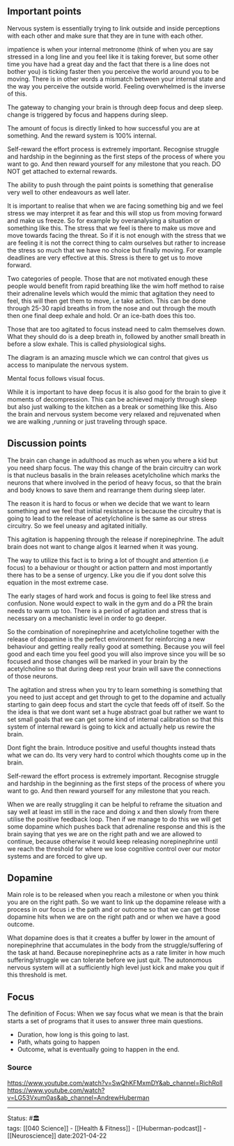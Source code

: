 ## Important points
Nervous system is essentially trying to link outside and inside perceptions with each other and make sure that they are in tune with each other. 

impatience is when your internal metronome (think of when you are say stressed in a long line and you feel like it is taking forever, but some other time you have had a great day and the fact that there is a line does not bother you) is ticking faster then you perceive the world around you to be moving. There is in other words a mismatch between your internal state and the way you perceive the outside world. Feeling overwhelmed is the inverse of this. 

The gateway to changing your brain is through deep focus and deep sleep. change is triggered by focus and happens during sleep. 

The amount of focus is directly linked to how successful you are at something. And the reward system is 100% internal. 

Self-reward the effort process is extremely important. Recognise struggle and hardship in the beginning as the first steps of the process of where you want to go. And then reward yourself for any milestone that you reach.  DO NOT get attached to external rewards. 

The ability to push through the paint points is something that generalise very well to other endeavours as well later. 

It is important to realise that when we are facing something big and we feel stress we may interpret it as fear and this will stop us from moving forward and make us freeze. So for example by overanalysing a situation or something like this. The stress that we feel is there to make us move and move towards facing the threat. So if it is not enough with the stress that we are feeling it is not the correct thing to calm ourselves but rather to increase the stress so much that we have no choice but finally moving. For example deadlines are very effective at this. Stress is there to get us to move forward. 

Two categories of people. Those that are not motivated enough these people would benefit from rapid breathing like the wim hoff method to raise their adrenaline levels which would the mimic that agitation they need to feel, this will then get them to move, i.e take action. This can be done through 25-30 rapid breaths in from the nose and out through the mouth then one final deep exhale and hold. Or an ice-bath does this too. 

Those that are too agitated to focus instead need to calm themselves down. What they should do is a deep breath in, followed by another small breath in before a slow exhale. This is called physiological sighs. 

The diagram is an amazing muscle which we can control that gives us access to manipulate the nervous system. 

Mental focus follows visual focus. 

While it is important to have deep focus it is also good for the brain to give it moments of decompression. This can be achieved majorly through sleep but also just walking to the kitchen as a break or something like this. Also the brain and nervous system become very relaxed and rejuvenated when we are walking ,running or just traveling through space. 

## Discussion points
The brain can change in adulthood as much as when you where a kid but you need sharp focus. The way this change of the brain circuitry can work is that nucleus basalis in the brain releases acetylcholine which marks the neurons that where involved in the period of heavy focus, so that the brain and body knows to save them and rearrange them during sleep later. 

The reason it is hard to focus or when we decide that we want to learn something and we feel that initial resistance is because the circuitry that is going to lead to the release of acetylcholine is the same as our stress circuitry. So we feel uneasy and agitated initially. 

This agitation is happening through the release if norepinephrine. The adult brain does not want to change algos it learned when it was young. 

The way to utilize this fact is to bring a lot of thought and attention (i.e focus) to a behaviour or thought or action pattern and most importantly there has to be a sense of urgency. Like you die if you dont solve this equation in the most extreme case. 


The early stages of hard work and focus is going to feel like stress and confusion. None would expect to walk in the gym and do a PR the brain needs to warm up too. There is a period of agitation and stress that is necessary on a mechanistic level in order to go deeper.

So the combination of norepinephrine and acetylcholine together with the release of dopamine is the perfect environment for reinforcing a new behaviour and getting really really good at something. Because you will feel good and each time you feel good you will also improve since you will be so focused and those changes will be marked in your brain by the acetylcholine so that during deep rest your brain will save the connections of those neurons.

The agitation and stress when you try to learn something is something that you need to just accept and get through to get to the dopamine and actually starting to gain deep focus and start the cycle that feeds off of itself. So the the idea is that we dont want set a huge abstract goal but rather we want to set small goals that we can get some kind of internal calibration so that this system of internal reward is going to kick and actually help us rewire the brain. 

Dont fight the brain. Introduce positive and useful thoughts instead thats what we can do. Its very very hard to control which thoughts come up in the brain.

Self-reward the effort process is extremely important. Recognise struggle and hardship in the beginning as the first steps of the process of where you want to go. And then reward yourself for any milestone that you reach. 

 When we are really struggling it can be helpful to reframe the situation and say well at least im still in the race and doing x and then slowly from there utilise the positive feedback loop. Then if we manage to do this we will get some dopamine which pushes back that adrenaline response and this is the brain saying that yes we are on the right path and we are allowed to continue, because otherwise it would keep releasing norepinephrine until we reach the threshold for where we lose cognitive control over our motor systems and are forced to give up. 
 
## Dopamine
Main role is to be released when you reach a milestone or when you think you are on the right path. So we want to link up the dopamine release with a process in our focus i.e the path and or outcome so that we can get those dopamine hits when we are on the right path and or when we have a good outcome.

What dopamine does is that it creates a buffer by lower in the amount of norepinephrine that accumulates in the body from the struggle/suffering of the task at hand. Because norepinephrine acts as a rate limiter in how much suffering/struggle we can tolerate before we just quit. The autonomous nervous system will at a sufficiently high level just kick and make you quit if this threshold is met. 



## Focus
The definition of Focus: When we say focus what we mean is that the brain starts a set of programs that it uses to answer three main questions.
- Duration, how long is this going to last.
- Path, whats going to happen
- Outcome, what is eventually going to happen in the end. 


### Source
https://www.youtube.com/watch?v=SwQhKFMxmDY&ab_channel=RichRoll
https://www.youtube.com/watch?v=LG53Vxum0as&ab_channel=AndrewHuberman

---
Status: #🏛  
tags: [[040 Science]] - [[Health & Fitness]] - [[Huberman-podcast]] - [[Neuroscience]]
date:2021-04-22
